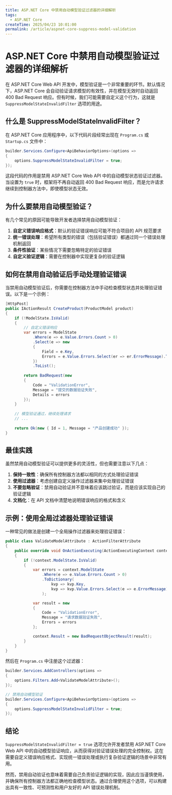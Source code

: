 ```yaml
---
title: ASP.NET Core 中禁用自动模型验证过滤器的详细解析
tags:
  - ASP.NET Core
createTime: 2025/04/23 10:01:00
permalink: /article/aspnet-core-suppress-model-validation
---
```



# ASP.NET Core 中禁用自动模型验证过滤器的详细解析

在 ASP.NET Core Web API 开发中，模型验证是一个非常重要的环节。默认情况下，ASP.NET Core 会自动验证请求模型的有效性，并在模型无效时自动返回 400 Bad Request 响应。但有时候，我们可能需要自定义这个行为，这就是 `SuppressModelStateInvalidFilter` 选项的用途。

## 什么是 SuppressModelStateInvalidFilter？

在 ASP.NET Core 应用程序中，以下代码片段经常出现在 `Program.cs` 或 `Startup.cs` 文件中：

```csharp
builder.Services.Configure<ApiBehaviorOptions>(options => 
{
    options.SuppressModelStateInvalidFilter = true;
});
```

这段代码的作用是禁用 ASP.NET Core Web API 中的自动模型状态验证过滤器。当设置为 `true` 时，框架将不再自动返回 400 Bad Request 响应，而是允许请求继续到控制器方法中，即使模型状态无效。

## 为什么要禁用自动模型验证？

有几个常见的原因可能导致开发者选择禁用自动模型验证：

1. **自定义错误响应格式**：默认的验证错误响应可能不符合项目的 API 规范要求
2. **统一错误处理**：希望所有类型的错误（包括验证错误）都通过同一个错误处理机制返回
3. **条件性验证**：某些情况下需要忽略特定的验证错误
4. **自定义验证逻辑**：需要在控制器中实现更复杂的验证逻辑

## 如何在禁用自动验证后手动处理验证错误

当禁用自动模型验证后，你需要在控制器方法中手动检查模型状态并处理验证错误。以下是一个示例：

```csharp
[HttpPost]
public IActionResult CreateProduct(ProductModel product)
{
    if (!ModelState.IsValid)
    {
        // 自定义错误响应
        var errors = ModelState
            .Where(e => e.Value.Errors.Count > 0)
            .Select(e => new 
            {
                Field = e.Key,
                Errors = e.Value.Errors.Select(er => er.ErrorMessage).ToList()
            })
            .ToList();
            
        return BadRequest(new 
        {
            Code = "ValidationError",
            Message = "提交的数据验证失败",
            Details = errors
        });
    }
    
    // 模型验证通过，继续处理请求
    // ...
    
    return Ok(new { Id = 1, Message = "产品创建成功" });
}
```

## 最佳实践

虽然禁用自动模型验证可以提供更多的灵活性，但也需要注意以下几点：

1. **保持一致性**：确保所有控制器方法都以相同的方式处理验证错误
2. **使用过滤器**：考虑创建自定义操作过滤器来集中处理验证错误
3. **不要忽略验证**：禁用自动验证并不意味着应该跳过验证，而是应该实现自己的验证逻辑
4. **文档化**：在 API 文档中清楚地说明错误响应的格式和含义

## 示例：使用全局过滤器处理验证错误

一种常见的做法是创建一个全局操作过滤器来处理验证错误：

```csharp
public class ValidateModelAttribute : ActionFilterAttribute
{
    public override void OnActionExecuting(ActionExecutingContext context)
    {
        if (!context.ModelState.IsValid)
        {
            var errors = context.ModelState
                .Where(e => e.Value.Errors.Count > 0)
                .ToDictionary(
                    kvp => kvp.Key,
                    kvp => kvp.Value.Errors.Select(e => e.ErrorMessage).ToArray()
                );

            var result = new
            {
                Code = "ValidationError",
                Message = "请求数据验证失败",
                Errors = errors
            };

            context.Result = new BadRequestObjectResult(result);
        }
    }
}
```

然后在 `Program.cs` 中注册这个过滤器：

```csharp
builder.Services.AddControllers(options =>
{
    options.Filters.Add<ValidateModelAttribute>();
});

// 禁用自动模型验证
builder.Services.Configure<ApiBehaviorOptions>(options =>
{
    options.SuppressModelStateInvalidFilter = true;
});
```

## 结论

`SuppressModelStateInvalidFilter = true` 选项允许开发者禁用 ASP.NET Core Web API 中的自动模型验证响应，从而获得对验证错误处理的完全控制权。这在需要自定义错误响应格式、实现统一错误处理或执行复杂验证逻辑的场景中非常有用。

然而，禁用自动验证也意味着需要自己负责验证逻辑的实现，因此应当谨慎使用，并确保所有控制器方法都正确地检查模型状态。通过合理使用这个选项，可以构建出具有一致性、可预测性和用户友好的 API 错误处理机制。

        